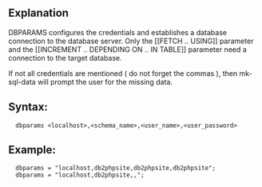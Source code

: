 ## Explanation

DBPARAMS configures the credentials and establishes a database connection to the database server. Only the [[FETCH .. USING]] parameter and the [[INCREMENT .. DEPENDING ON .. IN TABLE]] parameter need a connection to the target database.

If not all credentials are mentioned ( do not forget the commas ), then mk-sql-data will prompt the user for the missing data.

## Syntax:
```
  dbparams <localhost>,<schema_name>,<user_name>,<user_password>
```

## Example:
```
  dbparams = "localhost,db2phpsite,db2phpsite,db2phpsite";
  dbparams = "localhost,db2phpsite,,";
```